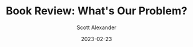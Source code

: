 ---
layout: podcast
title: "Book Review: What's Our Problem?"
author: Scott Alexander
description: https://astralcodexten.substack.com/p/book-review-whats-our-problem
date: 2023-02-23
length: 33908
duration: 8
guid: book-review-whats-our-problem
---